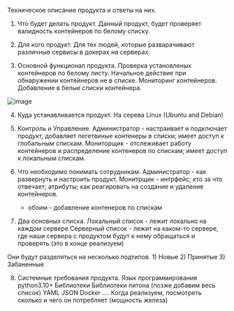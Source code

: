 
Техническое описание продукта и ответы на них.
1) Что будет делать продукт.
    Данный продукт, будет проверяет валидность контейнеров по белому списку.

2) Для кого продукт.
    Для тех людей, которые разварачивают различные сервисы в докерах на серверах.

3) Основной функционал продукта.
    Проверка установленых контейнеров по белому листу.
    Начальное действие при обнаружении контейнеров не в списке.
    Мониторинг контейнеров.
    Добавление в белые списки контейнера.


![image](https://github.com/Vordazing/LeCont/assets/62790237/1cb4efa8-dec4-4ff0-a80c-420815748dc4)


4) Куда устанавливается продукт.
    На серева Linux (Ubuntu and Debian)

5) Контроль и Управление.
    Администратор - настраивает и подключает продукт, добавляет легетвиные контенеры в списки; имеет доступ к глобальным спискам.
    Мониторщик - отслеживает работу контейнеров и распределение контенеров по спискам; имеет доступ к локальным спискам.

6) Что необходимо понимать сотрудникам.
    Администратор - как развернуть и настроить продукт.
    Монитрщик - интрфейс; кто за что отвечает; атрибуты; как реагировать на создание и удаление контейнеров.
    + обоим - добавление контенеров по спискам

7) Два основных списка.
    Локальный список - лежит локально на каждом сервере
    Серверный список - лежит на каком-то сервере, где наши сервера с продуктом будут к нему обращаться и проверять (это в конце реализуем)

Они будут разделяться на несколько подтипов.
    1) Новые
    2) Принятые
    3) Забаненные

8) Системные требования продукта.
    Язык программирования
        python3.10+
    Библиотеки 
        Библиотеки питона (позже добавим весь список)
        YAML
        JSON
        Docker
    ....
    Когда реализуем, посмотреть сколько и чего он потребляет (мощность железа)
